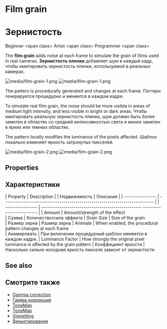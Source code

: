 # Film grain
# Зернистость

<span class="label label-doc-level">Beginner</span>
<span class=
<span class="label label-doc-audience">Artist</span>
<span class=
<span class="label label-doc-audience">Programmer</span>
<span class=

The **film grain** adds noise at each frame to simulate the grain of films used in real cameras.
**Зернистость пленки** добавляет шум в каждый кадр, чтобы имитировать зернистость пленки, используемой в реальных камерах.

![media/film-grain-1.png](media/film-grain-1.png) 
![media/film-grain-1.png](media/film-grain-1.png)

The pattern is procedurally generated and changes at each frame.
Паттерн генерируется процедурно и меняется в каждом кадре.

To simulate real film grain, the noise should be more visible in areas of medium light intensity, and less visible in bright or dark areas.
Чтобы имитировать реальную зернистость пленки, шум должен быть более заметен в областях со средней интенсивностью света и менее заметен в ярких или темных областях.

The pattern locally modifies the luminance of the pixels affected.
Шаблон локально изменяет яркость затронутых пикселей.

![media/film-grain-2.png](media/film-grain-2.png) 
![media/film-grain-2.png](media/film-grain-2.png)

## Properties
## Характеристики

| Property         | Description                                                                 |
|  Недвижимость |  Описание |
| ---------------- | --------------------------------------------------------------------------- |
|  ---------------- |  --------------------------------------------------  ------------------------- |
| Amount           | Amount/strength of the effect                                         
|  Сумма |  Количество/сила эффекта
| Grain Size       | Size of the grain                                                     
|  Размер зерна |  Размер зерна
| Animate          | When enabled, the procedural pattern changes at each frame            
|  Анимировать |  При включении процедурный шаблон меняется в каждом кадре.
| Luminance Factor | How strongly the original pixel luminance is affected by the grain pattern
|  Коэффициент яркости |  Насколько сильно исходная яркость пикселя зависит от зернистости

## See also
## Смотрите также

* [Gamma correction](gamma-correction.md)
* [Гамма-коррекция](gamma-correction.md)
* [ToneMap](tonemap.md)
* [ToneMap](tonemap.md)
* [Vignetting](vignetting.md)
* [Виньетирование](vignetting.md)

